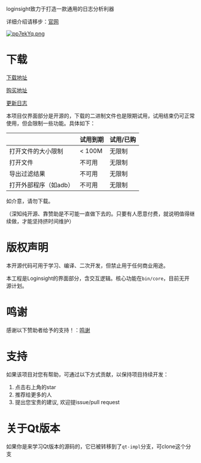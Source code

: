 loginsight致力于打造一款通用的日志分析利器

详细介绍请移步：[官网](https://www.loginsight.top) 

[![pp7ekYq.png](https://s1.ax1x.com/2023/04/07/pp7ekYq.png)](https://imgse.com/i/pp7ekYq)

# 下载

[下载地址](https://www.123pan.com/s/w9c0Vv-s3qxH)

[购买地址](https://mbd.pub/o/bread/YZmYkpts)

[更新日志](https://www.loginsight.top/manual/changelog.html)

本项目仅界面部分是开源的，下载的二进制文件也是限期试用，试用结束仍可正常使用，但会限制一些功能。具体如下：

||试用到期|试用/已购|
| - | - | - |
|打开文件的大小限制| < 100M | 无限制
|打开文件| 不可用| 无限制
|导出过滤结果|不可用|无限制
|打开外部程序（如adb）|不可用|无限制

如介意，请勿下载。

（深知纯开源、靠赞助是不可能一直做下去的。只要有人愿意付费，就说明值得继续做，才能坚持挤时间维护）

# 版权声明

本开源代码可用于学习、编译、二次开发，但禁止用于任何商业用途。

本工程是Loginsight的界面部分，含交互逻辑。核心功能在`bin/core`，目前无开源计划。

# 鸣谢

感谢以下赞助者给予的支持！：[鸣谢](https://github.com/compilelife/loginsight/wiki)

# 支持

如果该项目对您有帮助，可通过以下方式贡献，以保持项目持续开发：

1. 点击右上角的star
2. 推荐给更多的人
3. 提出您宝贵的建议, 欢迎提issue/pull request

# 关于Qt版本

如果你是来学习Qt版本的源码的，它已被转移到了`qt-impl`分支，可clone这个分支